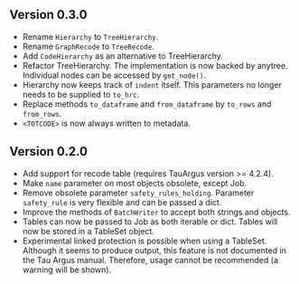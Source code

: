 ## Version 0.3.0 ##

- Rename `Hierarchy` to `TreeHierarchy`.
- Rename `GraphRecode` to `TreeRecode`.
- Add `CodeHierarchy` as an alternative to TreeHierarchy.
- Refactor TreeHierarchy.
  The implementation is now backed by anytree.
  Individual nodes can be accessed by `get_node()`.
- Hierarchy now keeps track of `indent` itself. This parameters no longer needs to be supplied to `to_hrc`.
- Replace methods `to_dataframe` and `from_dataframe` by `to_rows` and `from_rows`.
- `<TOTCODE>` is now always written to metadata.

## Version 0.2.0 ##

- Add support for recode table (requires TauArgus version >= 4.2.4).
- Make `name` parameter on most objects obsolete, except Job.
- Remove obsolete parameter `safety_rules_holding`.
  Parameter `safety_rule` is very flexible and can be passed a dict.
- Improve the methods of `BatchWriter` to accept both strings and objects.
- Tables can now be passed to Job as both iterable or dict.
  Tables will now be stored in a TableSet object.
- Experimental linked protection is possible when using a TableSet.
  Although it seems to produce output, this feature is not documented in the Tau Argus manual.
  Therefore, usage cannot be recommended (a warning will be shown).
